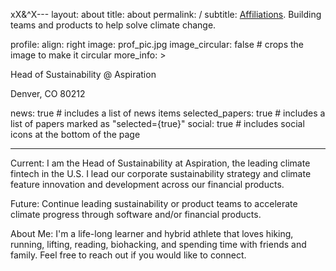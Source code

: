 xX&^X---
layout: about
title: about
permalink: /
subtitle: <a href='#'>Affiliations</a>. Building teams and products to help solve climate change.

profile:
align: right
image: prof_pic.jpg
image_circular: false # crops the image to make it circular
more_info: >
<p>Head of Sustainability @ Aspiration</p>
<p>Denver, CO 80212</p>

news: true # includes a list of news items
selected_papers: true # includes a list of papers marked as "selected={true}"
social: true # includes social icons at the bottom of the page

---

Current: I am the Head of Sustainability at Aspiration, the leading climate fintech in the U.S. I lead our corporate sustainability strategy and climate feature innovation and development across our financial products.

Future: Continue leading sustainability or product teams to accelerate climate progress through software and/or financial products.

About Me: I'm a life-long learner and hybrid athlete that loves hiking, running, lifting, reading, biohacking, and spending time with friends and family. Feel free to reach out if you would like to connect.
